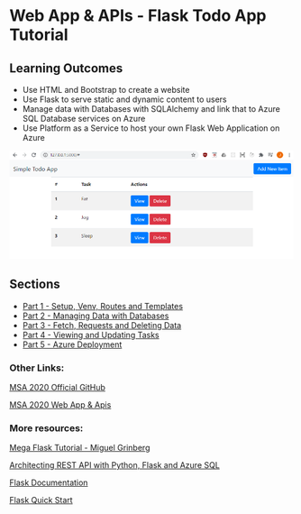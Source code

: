 # Web App & APIs - Flask Todo App Tutorial

## Learning Outcomes

* Use HTML and Bootstrap to create a website
* Use Flask to serve static and dynamic content to users
* Manage data with Databases with SQLAlchemy and link that to Azure SQL Database services on Azure
* Use Platform as a Service to host your own Flask Web Application on Azure

![Our new website](./todo_images/static_html.png)

## Sections

* [Part 1 - Setup, Venv, Routes and Templates](https://github.com/JerryyZhu/todo_markdown/blob/master/Part%201%20-%20Setting%20up.md)
* [Part 2 - Managing Data with Databases](https://github.com/JerryyZhu/todo_markdown/blob/master/Part%202%20-%20Managing%20Data%20with%20Databases%20and%20Forms.md)
* [Part 3 - Fetch, Requests and Deleting Data](https://github.com/JerryyZhu/todo_markdown/blob/master/Part%203%20-%20Deleting%20Tasks.md)
* [Part 4 - Viewing and Updating Tasks](https://github.com/JerryyZhu/todo_markdown/blob/master/Part%204%20-%20Viewing%20and%20Updating%20Tasks.md)
* [Part 5 - Azure Deployment](https://github.com/JerryyZhu/todo_markdown/blob/master/Part%205%20-%20Azure%20Deployment.md)

### Other Links:

[MSA 2020 Official GitHub](https://github.com/AUMSA/2020-MSA-content)

[MSA 2020 Web App & Apis](https://github.com/AUMSA/2020-MSA-content/tree/master/Workshops/Git%20%26%20GitHub)

### More resources:

[Mega Flask Tutorial - Miguel Grinberg](https://blog.miguelgrinberg.com/post/the-flask-mega-tutorial-part-i-hello-world)

[Architecting REST API with Python, Flask and Azure SQL](https://devblogs.microsoft.com/azure-sql/architecting-rest-api-with-python-flask-and-azure-sql/)

[Flask Documentation](https://flask.palletsprojects.com/en/1.1.x/)

[Flask Quick Start](https://flask.palletsprojects.com/en/1.1.x/quickstart/)
